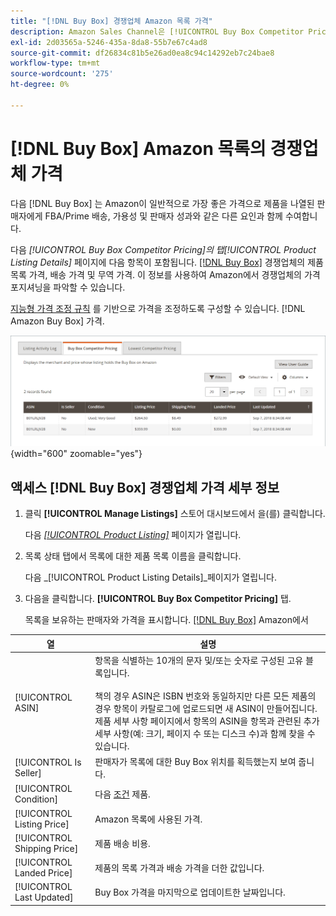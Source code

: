 ```yaml
---
title: "[!DNL Buy Box] 경쟁업체 Amazon 목록 가격"
description: Amazon Sales Channel은 [!UICONTROL Buy Box Competitor Pricing] Amazon에서 경쟁업체의 가격 포지셔닝 방법을 이해하는 데 도움이 되는 탭입니다.
exl-id: 2d03565a-5246-435a-8da8-55b7e67c4ad8
source-git-commit: df26834c81b5e26ad0ea8c94c14292eb7c24bae8
workflow-type: tm+mt
source-wordcount: '275'
ht-degree: 0%

---
```


# [!DNL Buy Box] Amazon 목록의 경쟁업체 가격

다음 [!DNL Buy Box] 는 Amazon이 일반적으로 가장 좋은 가격으로 제품을 나열된 판매자에게 FBA/Prime 배송, 가용성 및 판매자 성과와 같은 다른 요인과 함께 수여합니다.

다음 _[!UICONTROL Buy Box Competitor Pricing]_의 탭_[!UICONTROL Product Listing Details]_ 페이지에 다음 항목이 포함됩니다. [[!DNL Buy Box]](./buy-box-competitor-pricing.md) 경쟁업체의 제품 목록 가격, 배송 가격 및 무역 가격. 이 정보를 사용하여 Amazon에서 경쟁업체의 가격 포지셔닝을 파악할 수 있습니다.

[지능형 가격 조정 규칙](./intelligent-repricing-rules.md) 를 기반으로 가격을 조정하도록 구성할 수 있습니다. [!DNL Amazon Buy Box] 가격.

![Buy Box 경쟁업체 가격 세부 정보](assets/amazon-listing-details-buy-box.png){width="600" zoomable="yes"}

## 액세스 [!DNL Buy Box] 경쟁업체 가격 세부 정보

1. 클릭 **[!UICONTROL Manage Listings]** 스토어 대시보드에서 을(를) 클릭합니다.

   다음 [_[!UICONTROL Product Listing]_](./managing-product-listings.md) 페이지가 열립니다.

1. 목록 상태 탭에서 목록에 대한 제품 목록 이름을 클릭합니다.

   다음 _[!UICONTROL Product Listing Details]_페이지가 열립니다.

1. 다음을 클릭합니다. **[!UICONTROL Buy Box Competitor Pricing]** 탭.

   목록을 보유하는 판매자와 가격을 표시합니다. [[!DNL Buy Box]](./buy-box-competitor-pricing.md) Amazon에서

| 열 | 설명 |
|--- |--- |
| [!UICONTROL ASIN] | 항목을 식별하는 10개의 문자 및/또는 숫자로 구성된 고유 블록입니다.<br><br>책의 경우 ASIN은 ISBN 번호와 동일하지만 다른 모든 제품의 경우 항목이 카탈로그에 업로드되면 새 ASIN이 만들어집니다. 제품 세부 사항 페이지에서 항목의 ASIN을 항목과 관련된 추가 세부 사항(예: 크기, 페이지 수 또는 디스크 수)과 함께 찾을 수 있습니다. |
| [!UICONTROL Is Seller] | 판매자가 목록에 대한 Buy Box 위치를 획득했는지 보여 줍니다. |
| [!UICONTROL Condition] | 다음 [조건](./product-listing-condition.md) 제품. |
| [!UICONTROL Listing Price] | Amazon 목록에 사용된 가격. |
| [!UICONTROL Shipping Price] | 제품 배송 비용. |
| [!UICONTROL Landed Price] | 제품의 목록 가격과 배송 가격을 더한 값입니다. |
| [!UICONTROL Last Updated] | Buy Box 가격을 마지막으로 업데이트한 날짜입니다. |
